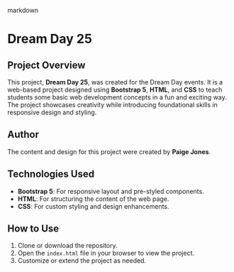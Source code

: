 markdown
# Dream Day 25

## Project Overview
This project, **Dream Day 25**, was created for the Dream Day events. It is a web-based project designed using **Bootstrap 5**, **HTML**, and **CSS** to teach students some basic web development concepts in a fun and exciting way. The project showcases creativity while introducing foundational skills in responsive design and styling.

## Author
The content and design for this project were created by **Paige Jones**.

## Technologies Used
- **Bootstrap 5**: For responsive layout and pre-styled components.
- **HTML**: For structuring the content of the web page.
- **CSS**: For custom styling and design enhancements.

## How to Use
1. Clone or download the repository.
2. Open the `index.html` file in your browser to view the project.
3. Customize or extend the project as needed.